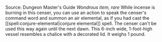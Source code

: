 Source: Dungeon Master's Guide
*Wondrous item, rare*
While incense is burning in this censer, you can use an action to speak the censer's command word and summon an air elemental, as if you had cast the [[spell:conjure-elemental|conjure elemental]] spell. The censer can't be used this way again until the next dawn.
This 6-inch wide, 1-foot-high vessel resembles a chalice with a decorated lid. It weighs 1 pound.